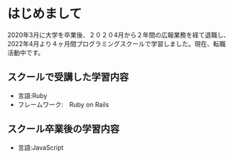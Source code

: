 # はじめまして
2020年3月に大学を卒業後、２０２０4月から２年間の広報業務を経て退職し、2022年4月より４ヶ月間プログラミングスクールで学習しました。現在、転職活動中です。

## スクールで受講した学習内容
- 言語:Ruby
- フレームワーク:　Ruby on Rails

## スクール卒業後の学習内容
- 言語:JavaScript 
